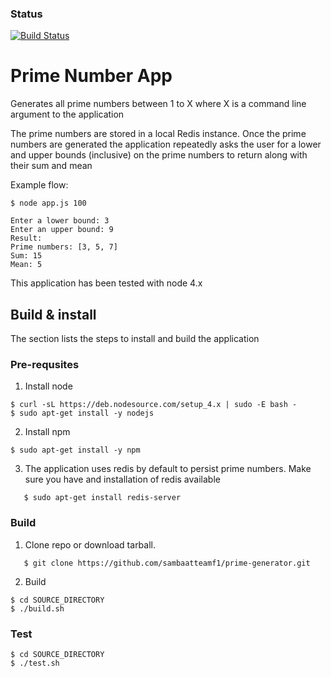 ### Status
[![Build Status](https://travis-ci.org/sambaatteamf1/prime-generator.svg?branch=master)](https://travis-ci.org/sambaatteamf1/prime-generator)

# Prime Number App

Generates all prime numbers between 1 to X where X is a command line argument to the application

The prime numbers are stored in a local Redis instance. Once the prime numbers are generated the 
application repeatedly asks the user for a lower and upper bounds (inclusive) 
on the prime numbers to return along with their sum and mean

Example flow:

```
$ node app.js 100

Enter a lower bound: 3
Enter an upper bound: 9
Result:
Prime numbers: [3, 5, 7]
Sum: 15
Mean: 5

```
This application has been tested with node 4.x 


## Build & install

The section lists the steps to install and build the application

### Pre-requsites
1. Install node
```
$ curl -sL https://deb.nodesource.com/setup_4.x | sudo -E bash -
$ sudo apt-get install -y nodejs
```

2. Install npm
```
$ sudo apt-get install -y npm
```
3. The application uses redis by default to persist prime numbers. Make sure you have and installation of redis available
```
   $ sudo apt-get install redis-server
```

### Build

1. Clone repo or download tarball.
```
   $ git clone https://github.com/sambaatteamf1/prime-generator.git
```

2. Build

```
$ cd SOURCE_DIRECTORY
$ ./build.sh
```

### Test
```
$ cd SOURCE_DIRECTORY
$ ./test.sh
```
